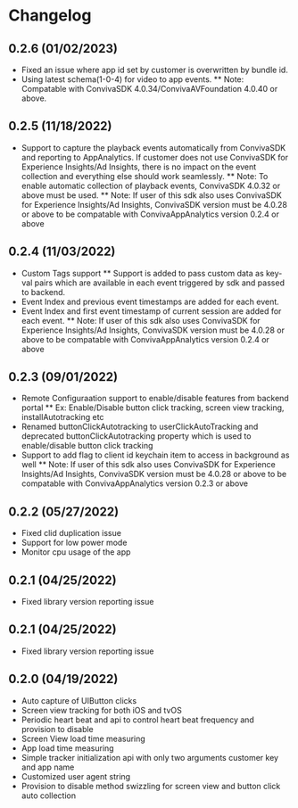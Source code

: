 # Changelog

## 0.2.6 (01/02/2023)
* Fixed an issue where app id set by customer is overwritten by bundle id.
* Using latest schema(1-0-4) for video to app events.
** Note: Compatable with ConvivaSDK 4.0.34/ConvivaAVFoundation 4.0.40 or above.

## 0.2.5 (11/18/2022)
* Support to capture the playback events automatically from ConvivaSDK and reporting to AppAnalytics. If customer does not use ConvivaSDK for Experience Insights/Ad Insights, there is no impact on the event collection and everything else should work seamlessly.
** Note: To enable automatic collection of playback events, ConvivaSDK 4.0.32 or above must be used.
** Note: If user of this sdk also uses ConvivaSDK for Experience Insights/Ad Insights, ConvivaSDK version must be 4.0.28 or above to be compatable with ConvivaAppAnalytics version 0.2.4 or above

## 0.2.4 (11/03/2022)
* Custom Tags support
** Support is added to pass custom data as key-val pairs which are available in each event triggered by sdk and passed to backend.
* Event Index and previous event timestamps are added for each event.
* Event Index and first event timestamp of current session are added for each event.
** Note: If user of this sdk also uses ConvivaSDK for Experience Insights/Ad Insights, ConvivaSDK version must be 4.0.28 or above to be compatable with ConvivaAppAnalytics version 0.2.4 or above

## 0.2.3 (09/01/2022)
* Remote Configuraation support to enable/disable features from backend portal
** Ex: Enable/Disable button click tracking, screen view tracking, installAutotracking etc 
* Renamed buttonClickAutotracking to userClickAutoTracking and deprecated buttonClickAutotracking property which is used to enable/disable button click tracking
* Support to add flag to client id keychain item to access in background as well
** Note: If user of this sdk also uses ConvivaSDK for Experience Insights/Ad Insights, ConvivaSDK version must be 4.0.28 or above to be compatable with ConvivaAppAnalytics version 0.2.3 or above

## 0.2.2 (05/27/2022)
* Fixed clid duplication issue
* Support for low power mode
* Monitor cpu usage of the app

## 0.2.1 (04/25/2022)
* Fixed library version reporting issue

## 0.2.1 (04/25/2022)
* Fixed library version reporting issue

## 0.2.0 (04/19/2022)
* Auto capture of UIButton clicks
* Screen view tracking for both iOS and tvOS
* Periodic heart beat and api to control heart beat frequency and provision to disable
* Screen View load time measuring
* App load time measuring
* Simple tracker initialization api with only two arguments customer key and app name
* Customized user agent string
* Provision to disable method swizzling for screen view and button click auto collection

